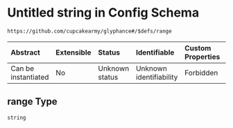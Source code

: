 # Untitled string in Config Schema

```txt
https://github.com/cupcakearmy/glyphance#/$defs/range
```



| Abstract            | Extensible | Status         | Identifiable            | Custom Properties | Additional Properties | Access Restrictions | Defined In                                                                        |
| :------------------ | :--------- | :------------- | :---------------------- | :---------------- | :-------------------- | :------------------ | :-------------------------------------------------------------------------------- |
| Can be instantiated | No         | Unknown status | Unknown identifiability | Forbidden         | Allowed               | none                | [glyphance.schema.json\*](../../out/glyphance.schema.json "open original schema") |

## range Type

`string`

